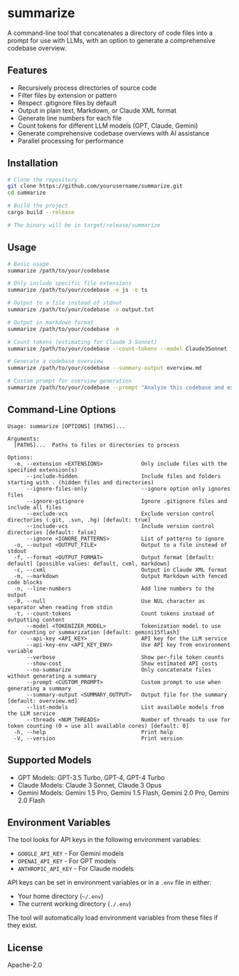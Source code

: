 # summarize

A command-line tool that concatenates a directory of code files into a prompt for use with LLMs, with an option to generate a comprehensive codebase overview.

## Features

- Recursively process directories of source code
- Filter files by extension or pattern
- Respect .gitignore files by default
- Output in plain text, Markdown, or Claude XML format
- Generate line numbers for each file
- Count tokens for different LLM models (GPT, Claude, Gemini)
- Generate comprehensive codebase overviews with AI assistance
- Parallel processing for performance

## Installation

```bash
# Clone the repository
git clone https://github.com/yourusername/summarize.git
cd summarize

# Build the project
cargo build --release

# The binary will be in target/release/summarize
```

## Usage

```bash
# Basic usage
summarize /path/to/your/codebase

# Only include specific file extensions
summarize /path/to/your/codebase -e js -e ts

# Output to a file instead of stdout
summarize /path/to/your/codebase -o output.txt

# Output in markdown format
summarize /path/to/your/codebase -m

# Count tokens (estimating for Claude 3 Sonnet)
summarize /path/to/your/codebase --count-tokens --model Claude3Sonnet

# Generate a codebase overview
summarize /path/to/your/codebase --summary-output overview.md

# Custom prompt for overview generation
summarize /path/to/your/codebase --prompt "Analyze this codebase and explain its architecture"
```

## Command-Line Options

```
Usage: summarize [OPTIONS] [PATHS]...

Arguments:
  [PATHS]...  Paths to files or directories to process

Options:
  -e, --extension <EXTENSIONS>            Only include files with the specified extension(s)
      --include-hidden                    Include files and folders starting with . (hidden files and directories)
      --ignore-files-only                 --ignore option only ignores files
      --ignore-gitignore                  Ignore .gitignore files and include all files
      --exclude-vcs                       Exclude version control directories (.git, .svn, .hg) [default: true]
      --include-vcs                       Include version control directories [default: false]
      --ignore <IGNORE_PATTERNS>          List of patterns to ignore
  -o, --output <OUTPUT_FILE>              Output to a file instead of stdout
  -f, --format <OUTPUT_FORMAT>            Output format [default: default] [possible values: default, cxml, markdown]
  -c, --cxml                              Output in Claude XML format
  -m, --markdown                          Output Markdown with fenced code blocks
  -n, --line-numbers                      Add line numbers to the output
  -0, --null                              Use NUL character as separator when reading from stdin
  -t, --count-tokens                      Count tokens instead of outputting content
      --model <TOKENIZER_MODEL>           Tokenization model to use for counting or summarization [default: gemini15flash]
      --api-key <API_KEY>                 API key for the LLM service
      --api-key-env <API_KEY_ENV>         Use API key from environment variable
      --verbose                           Show per-file token counts
      --show-cost                         Show estimated API costs
      --no-summarize                      Only concatenate files without generating a summary
      --prompt <CUSTOM_PROMPT>            Custom prompt to use when generating a summary
      --summary-output <SUMMARY_OUTPUT>   Output file for the summary [default: overview.md]
      --list-models                       List available models from the LLM service
      --threads <NUM_THREADS>             Number of threads to use for token counting (0 = use all available cores) [default: 0]
  -h, --help                              Print help
  -V, --version                           Print version
```

## Supported Models

- GPT Models: GPT-3.5 Turbo, GPT-4, GPT-4 Turbo
- Claude Models: Claude 3 Sonnet, Claude 3 Opus
- Gemini Models: Gemini 1.5 Pro, Gemini 1.5 Flash, Gemini 2.0 Pro, Gemini 2.0 Flash

## Environment Variables

The tool looks for API keys in the following environment variables:

- `GOOGLE_API_KEY` - For Gemini models
- `OPENAI_API_KEY` - For GPT models
- `ANTHROPIC_API_KEY` - For Claude models

API keys can be set in environment variables or in a `.env` file in either:
- Your home directory (`~/.env`)
- The current working directory (`./.env`)

The tool will automatically load environment variables from these files if they exist.

## License

Apache-2.0